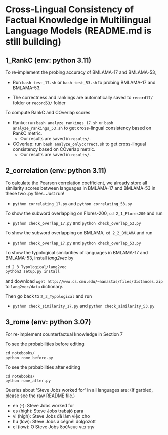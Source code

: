 Cross-Lingual Consistency of Factual Knowledge in Multilingual Language Models (README.md is still building)
=======
1_RankC (env: python 3.11)
------------
To re-implement the probing accuracy of BMLAMA-17 and BMLAMA-53,

- Run ``bash test_17.sh`` or ``bash test_53.sh`` to probing BMLAMA-17 and BMLAMA-53.
	
- The correctness and rankings are automatically saved to ``record17/`` folder or ``record53/`` folder

To compute RankC and COverlap scores

- Rankc: run ``bash analyze_rankings_17.sh`` or ``bash analyze_rankings_53.sh`` to get cross-lingual consistency based on RankC metric. 
	- Our results are saved in ``results/``.
- COverlap: run ``bash analyze_onlycorrect.sh`` to get cross-lingual consistency based on COverlap metric. 
	- Our results are saved in ``results/``.


2_correlation (env: python 3.11)
------------
To calculate the Pearson correlation coefficient, we already store all similarity scores between languages in BMLAMA-17 and BMLAMA-53 in these two .py files. Just run!

- ``python correlating_17.py`` and ``python correlating_53.py``

To show the subword overlapping on Flores-200, ``cd 2_1_Flores200`` and run

- ``python check_overlap_17.py`` and ``python check_overlap_53.py``

To show the subword overlapping on BMLAMA, ``cd 2_2_BMLAMA`` and run

- ``python check_overlap_17.py`` and ``python check_overlap_53.py``

To show the typological similarities of languages in BMLAMA-17 and BMLAMA-53, install *lang2vec* by

~~~~
cd 2_3_Typological/lang2vec
python3 setup.py install
~~~~

and download ``wget http://www.cs.cmu.edu/~aanastas/files/distances.zip`` to ``lang2vec/data`` dictionary.

Then go back to ``2_3_Typological`` and run

- ``python check_similarity_17.py`` and ``python check_similarity_53.py``


3_rome (env: python 3.07)
------------
For re-implement counterfactual knowledge in Section 7

To see the probabilities before editing
~~~~
cd notebooks/
python rome_before.py
~~~~
To see the probabilities after editing

~~~~
cd notebooks/
python rome_after.py
~~~~
Queries about 'Steve Jobs worked for' in all languages are:
(If garbled, please see the raw README file.)

- en (-): Steve Jobs worked for
- es (high): Steve Jobs trabajó para
- vi (high): Steve Jobs đã làm việc cho
- hu (low): Steve Jobs a cégnél dolgozott
- el (low): Ο Steve Jobs δούλευε για την

